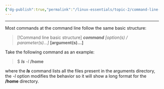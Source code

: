 ```yaml
---
{"dg-publish":true,"permalink":"/linux-essentials/topic-2/command-line-structure/","dgPassFrontmatter":true}
---
```


---
Most commands at the command line follow the same basic structure:

> [!Command line basic structure]
>    ___command___ _\[option(s) /  parameter(s)...\]_ **\[argument(s)...\]**

Take the following command as an example:

>$ ___ls___ _-l_ **/home**

where the ___ls___ command lists all the files present in the arguments directory, the _-l_ option modifies the behavior so it will show a long format for the **/home** directory.


